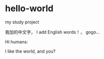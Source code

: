 # hello-world
my study project

我加的中文字， I add English words！， gogo...

Hi humans:

 I like the world, and you?

